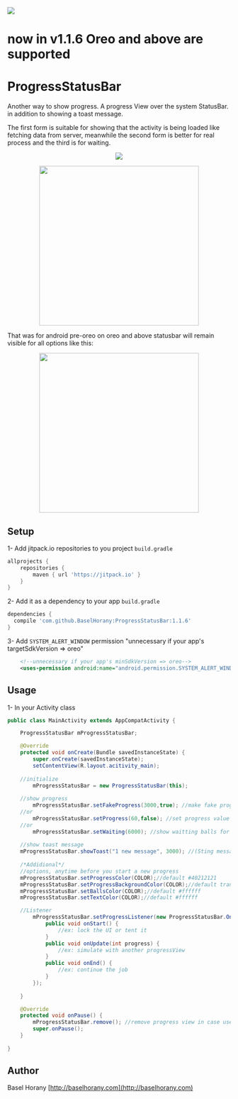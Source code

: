 [![](https://jitpack.io/v/BaselHorany/ProgressStatusBar.svg)](https://jitpack.io/#BaselHorany/ProgressStatusBar)


# now in v1.1.6 Oreo and above are supported

# ProgressStatusBar
Another way to show progress. A progress View over the system StatusBar.
in addition to showing a toast message.

<p align="left">
The first form is suitable for showing that the activity is being loaded like fetching data from server, meanwhile the second form is better for real process and the third is for waiting.
</p>

<p align="center">
  <img src="https://github.com/BaselHorany/ProgressStatusBar/blob/master/showcase.gif?raw=true" />
</p>

<p align="center">
  <img src="https://github.com/BaselHorany/ProgressStatusBar/blob/master/showtoast.png?raw=true" width="360" />
</p>

That was for android pre-oreo 
on oreo and above statusbar will remain visible for all options like this:
<p align="center">
  <img src="https://github.com/BaselHorany/ProgressStatusBar/blob/master/showtoastoreo.png?raw=true" width="360" />
</p>


## Setup
1- Add jitpack.io repositories to you project `build.gradle`
```groovy 
allprojects {
	repositories {
	    maven { url 'https://jitpack.io' }
	}
}
```
2- Add it as a dependency to your app `build.gradle`
```groovy
dependencies {
  compile 'com.github.BaselHorany:ProgressStatusBar:1.1.6'
}
```
3- Add `SYSTEM_ALERT_WINDOW` permission "unnecessary if your app's targetSdkVersion => oreo"
```xml
    <!--unnecessary if your app's minSdkVersion => oreo-->
    <uses-permission android:name="android.permission.SYSTEM_ALERT_WINDOW" />
```

## Usage
1- In your Activity class

```java
public class MainActivity extends AppCompatActivity {

    ProgressStatusBar mProgressStatusBar;

    @Override
    protected void onCreate(Bundle savedInstanceState) {
        super.onCreate(savedInstanceState);
        setContentView(R.layout.acitivity_main);
	
	//initialize
        mProgressStatusBar = new ProgressStatusBar(this); 
	
	//show progress
        mProgressStatusBar.setFakeProgress(3000,true); //make fake progress from 0 to 100 in 3 sec. true/false for display the percentage text.
	//or
        mProgressStatusBar.setProgress(60,false); //set progress value manually
	//or
        mProgressStatusBar.setWaiting(6000); //show waitting balls for 6 sec.
	
	//show toast message
	mProgressStatusBar.showToast("1 new message", 3000); //(Sting message, int duratoion)
		
	/*Addidional*/
	//options, anytime before you start a new progress 
	mProgressStatusBar.setProgressColor(COLOR);//default #40212121
	mProgressStatusBar.setProgressBackgroundColor(COLOR);//default transparent or colorPrimaryDark
	mProgressStatusBar.setBallsColor(COLOR);//default #ffffff
	mProgressStatusBar.setTextColor(COLOR);//default #ffffff

	//Listener
        mProgressStatusBar.setProgressListener(new ProgressStatusBar.OnProgressListener() {
            public void onStart() {
                //ex: lock the UI or tent it
            }
            public void onUpdate(int progress) {
                //ex: simulate with another progressView
            }
            public void onEnd() {
                //ex: continue the job
            }
        });
	
    }

    @Override
    protected void onPause() {
        mProgressStatusBar.remove(); //remove progress view in case user went out before the progress end
        super.onPause();
    }
    
}
```


## Author
Basel Horany 
[http://baselhorany.com](http://baselhorany.com)

